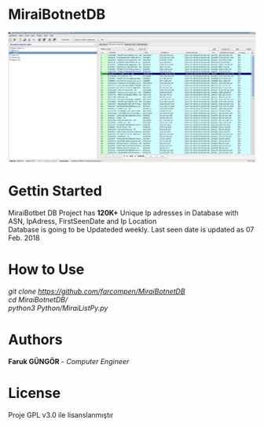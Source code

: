 # MiraiBotnetDB
<img src="mirai.jpg">

# Gettin Started
MiraiBotbet DB Project has <b>120K+</b> Unique Ip adresses in Database with ASN, IpAdress, FirstSeenDate and Ip Location  </br>
Database is going to be Updateded weekly. Last seen date is updated as 07 Feb. 2018 </br>

# How to Use 
<i>git clone https://github.com/farcompen/MiraiBotnetDB </br>
 cd MiraiBotnetDB/ </br>
 python3 Python/MiraiListPy.py </i>


# Authors

<b>Faruk GÜNGÖR</b> - <i>Computer Engineer</i> 

# License

Proje GPL v3.0 ile lisanslanmıştır


